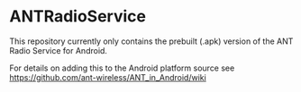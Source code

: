 ANTRadioService
===============

This repository currently only contains the prebuilt (.apk) version of the ANT Radio Service for Android.

For details on adding this to the Android platform source see https://github.com/ant-wireless/ANT_in_Android/wiki